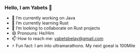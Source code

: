 ### Hello, I am Yabets 👋
- 🔭 I’m currently working on Java
- 🌱 I’m currently learning Rust
- 👯 I’m looking to collaborate on Rust projects
- 😄 Pronouns: He/Him
- 📫 How to reach me: yabetsbelay@gmail.com
- ⚡ Fun fact: I am into ultramarathons. My next goeal is 100Mile

<!--
**yabets/yabets** is a ✨ _special_ ✨ repository because its `README.md` (this file) appears on your GitHub profile.

Here are some ideas to get you started:


- 🌱 I’m currently learning ...
- 👯 I’m looking to collaborate on ...
- 🤔 I’m looking for help with ...
- 💬 Ask me about ...
- 📫 How to reach me: ...
- 😄 Pronouns: ...
- ⚡ Fun fact: ...
-->
